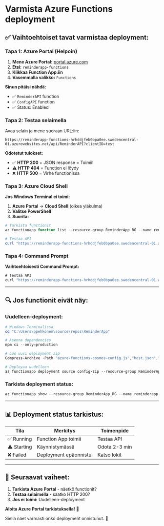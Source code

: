 # Varmista Azure Functions deployment

## ✅ **Vaihtoehtoiset tavat varmistaa deployment:**

### **Tapa 1: Azure Portal (Helpoin)**

1. **Mene Azure Portal:** [portal.azure.com](https://portal.azure.com)
2. **Etsi:** `reminderapp-functions`
3. **Klikkaa Function App:iin**
4. **Vasemmalla valikko:** `Functions`

**Sinun pitäisi nähdä:**
- ✅ `ReminderAPI` function
- ✅ `ConfigAPI` function
- ✅ Status: Enabled

### **Tapa 2: Testaa selaimella**

Avaa selain ja mene suoraan URL:iin:

```
https://reminderapp-functions-hrhddjfeb0bpa0ee.swedencentral-01.azurewebsites.net/api/ReminderAPI?clientID=test
```

**Odotetut tulokset:**
- ✅ **HTTP 200** + JSON response = Toimii!
- ⚠️ **HTTP 404** = Function ei löydy
- ❌ **HTTP 500** = Virhe functionissa

### **Tapa 3: Azure Cloud Shell**

**Jos Windows Terminal ei toimi:**

1. **Azure Portal** → **Cloud Shell** (oikea yläkulma)
2. **Valitse PowerShell**
3. **Suorita:**

```powershell
# Tarkista functionit
az functionapp function list --resource-group ReminderApp_RG --name reminderapp-functions --output table

# Testaa API
curl "https://reminderapp-functions-hrhddjfeb0bpa0ee.swedencentral-01.azurewebsites.net/api/ReminderAPI?clientID=test"
```

### **Tapa 4: Command Prompt**

**Vaihtoehtoisesti Command Prompt:**

```cmd
# Testaa API
curl "https://reminderapp-functions-hrhddjfeb0bpa0ee.swedencentral-01.azurewebsites.net/api/ReminderAPI?clientID=test"
```

---

## 🔍 **Jos functionit eivät näy:**

### **Uudelleen-deployment:**

```powershell
# Windows Terminalissa
cd "C:\Users\ppehkonen\source\repos\ReminderApp"

# Asenna dependencies
npm ci --only=production

# Luo uusi deployment zip
Compress-Archive -Path "azure-functions-cosmos-config.js","host.json","package.json","package-lock.json",".funcignore" -DestinationPath "deploy-new.zip" -Force

# Deployaa uudelleen
az functionapp deployment source config-zip --resource-group ReminderApp_RG --name reminderapp-functions --src deploy-new.zip
```

### **Tarkista deployment status:**

```powershell
az functionapp show --resource-group ReminderApp_RG --name reminderapp-functions --query "{name:name, state:state, lastModified:lastModifiedTime}" -o table
```

---

## 📊 **Deployment status tarkistus:**

| Tila | Merkitys | Toimenpide |
|------|----------|------------|
| ✅ Running | Function App toimii | Testaa API |
| ⚠️ Starting | Käynnistymässä | Odota 2-3 min |
| ❌ Failed | Deployment epäonnistui | Katso lokit |

---

## 🎯 **Seuraavat vaiheet:**

1. **Tarkista Azure Portal** - näetkö functionit?
2. **Testaa selaimella** - saatko HTTP 200?
3. **Jos ei toimi:** Uudelleen-deployment

**Aloita Azure Portal tarkistuksella!** 🎯

Siellä näet varmasti onko deployment onnistunut. 🤞

